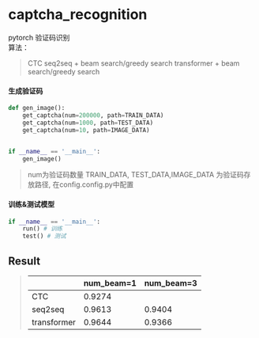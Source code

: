 # captcha_recognition
pytorch  验证码识别  
算法：
>CTC
>seq2seq + beam search/greedy search
>transformer + beam search/greedy search
>

#### 生成验证码
```Python
def gen_image():
	get_captcha(num=200000, path=TRAIN_DATA)
	get_captcha(num=1000, path=TEST_DATA)
	get_captcha(num=10, path=IMAGE_DATA)


if __name__ == '__main__':
	gen_image()
```
>num为验证码数量
>TRAIN_DATA, TEST_DATA,IMAGE_DATA 为验证码存放路径, 在config.config.py中配置

#### 训练&测试模型 
```python
if __name__ == '__main__':
	run() # 训练
	test() # 测试
```

## Result
>|                   | num_beam=1 |  num_beam=3  |
>|-------------------|------------|--------------|
>| CTC               |  0.9274    |              |
>| seq2seq           |  0.9613    |   0.9404     |
>| transformer       |  0.9644    |   0.9366     |
